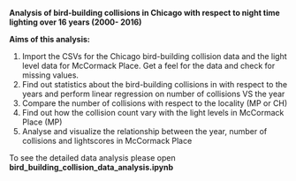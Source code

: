 **Analysis of bird-building collisions in Chicago with respect to night time lighting over 16 years (2000- 2016)**

**Aims of this analysis:**
1) Import the CSVs for the Chicago bird-building collision data and the light level data for McCormack Place. Get a feel for the data and check for missing values.
2) Find out statistics about the bird-building collisions in with respect to the years and perform linear regression on number of collisions VS the year
3) Compare the number of collisions with respect to the locality (MP or CH)
4) Find out how the collision count vary with the light levels in McCormack Place (MP)
5) Analyse and visualize the relationship between the year, number of collisions and lightscores in McCormack Place

To see the detailed data analysis please open **bird_building_collision_data_analysis.ipynb**
